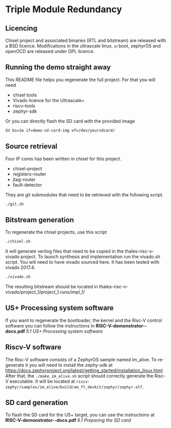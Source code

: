 
# Triple Module Redundancy

## Licencing

Chisel project and associated binaries (RTL and bitstream) are released with a BSD licence.
Modifications in the ultrascale linux, u-boot, zephyrOS and openOCD are released under GPL licence.

## Running the demo straight away

This README file helps you regenerate the full project. For that you will need 
- chisel tools
- Vivado licence for the Ultrascale+
- riscv-tools
- zephyr-sdk

Or you can directly flash the SD card with the provided image 
```Bash
dd bs=1m if=demo-sd-card-img of=/dev/yoursdcard/ 
```

## Source retrieval

Four IP cores has been written in chisel for this project.
- chisel-project
- registers-router
- jtag-router 
- fault-detector 

They are git submodules that need to be retrieved with the following script.

```Bash
./git.sh
```

## Bitstream generation

To regenerate the chisel projects, use this script

```Bash
./chisel.sh
```
It will generate verilog files that need to be copied in the thales-risc-v-vivado project.
To launch synthesis and implementation run the vivado.sh script. You will need to have vivado sourced here. 
It has been tested with vivado 2017.4.

```Bash
./vivado.sh
```
The resulting bitstream should be located in thales-risc-v-vivado/project_1/project_1.runs/impl_1/

## US+ Processing system software

If you want to regenerate the bootloader, the kernel and the Risc-V control software you can follow the instructions in **RISC-V-demonstrator--docs.pdf** *5.1 US+ Processing system software* 

## Riscv-V software

The Risc-V software consists of a ZephyrOS sample named im_alive. To re-generate it you will need to install the zephy-sdk at https://docs.zephyrproject.org/latest/getting_started/installation_linux.html
After that, the `./make_im_alive.sh` script should correctly generate the Risc-V executable. It will be located at `riscv-zephyr/samples/im_alive/build/am_ft_devkit/zephyr/zephyr.elf`.

## SD card generation

To flash the SD card for the US+ target, you can use the instructions at **RISC-V-demonstrator--docs.pdf**   *6.1 Preparing the SD card*


